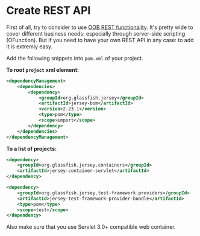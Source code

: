 # Create REST API

First of all, try to consider to use [OOB REST functionality](resthttp_api.md). It's pretty wide to cover different business needs: especially through server-side scripting (OFunction).
But if you need to have your own REST API in any case: to add it is extremly easy.

Add the following snippets into `pom.xml` of your project.

**To root `project` xml element:**
```xml
<dependencyManagement>
    <dependencies>
        <dependency>
            <groupId>org.glassfish.jersey</groupId>
            <artifactId>jersey-bom</artifactId>
            <version>2.23.1</version>
            <type>pom</type>
            <scope>import</scope>
        </dependency>
    </dependencies>
</dependencyManagement>
```

**To a list of projects:**
```xml
<dependency>
    <groupId>org.glassfish.jersey.containers</groupId>
    <artifactId>jersey-container-servlet</artifactId>
</dependency>

<dependency>
    <groupId>org.glassfish.jersey.test-framework.providers</groupId>
    <artifactId>jersey-test-framework-provider-bundle</artifactId>
    <type>pom</type>
    <scope>test</scope>
</dependency>
```
Also make sure that you use Servlet 3.0+ compatible web container.
